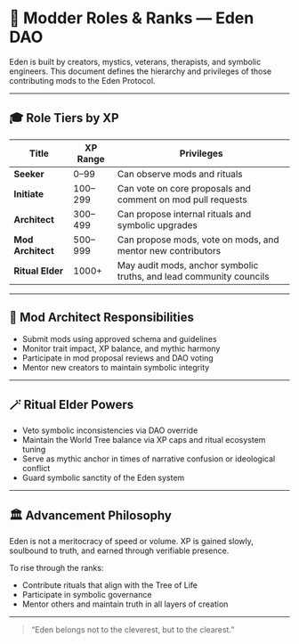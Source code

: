 # 🧙 Modder Roles & Ranks — Eden DAO

Eden is built by creators, mystics, veterans, therapists, and symbolic engineers. This document defines the hierarchy and privileges of those contributing mods to the Eden Protocol.

---

## 🎓 Role Tiers by XP

| Title            | XP Range   | Privileges                                                             |
|------------------|------------|------------------------------------------------------------------------|
| **Seeker**        | 0–99       | Can observe mods and rituals                                           |
| **Initiate**      | 100–299    | Can vote on core proposals and comment on mod pull requests           |
| **Architect**     | 300–499    | Can propose internal rituals and symbolic upgrades                    |
| **Mod Architect** | 500–999    | Can propose mods, vote on mods, and mentor new contributors           |
| **Ritual Elder**  | 1000+      | May audit mods, anchor symbolic truths, and lead community councils   |

---

## 🔧 Mod Architect Responsibilities

- Submit mods using approved schema and guidelines
- Monitor trait impact, XP balance, and mythic harmony
- Participate in mod proposal reviews and DAO voting
- Mentor new creators to maintain symbolic integrity

---

## 🪄 Ritual Elder Powers

- Veto symbolic inconsistencies via DAO override
- Maintain the World Tree balance via XP caps and ritual ecosystem tuning
- Serve as mythic anchor in times of narrative confusion or ideological conflict
- Guard symbolic sanctity of the Eden system

---

## 🏛️ Advancement Philosophy
Eden is not a meritocracy of speed or volume. XP is gained slowly, soulbound to truth, and earned through verifiable presence.

To rise through the ranks:
- Contribute rituals that align with the Tree of Life
- Participate in symbolic governance
- Mentor others and maintain truth in all layers of creation

---

> “Eden belongs not to the cleverest, but to the clearest.”
